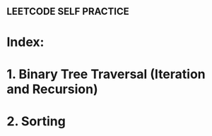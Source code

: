 ## LEETCODE SELF PRACTICE
# Index:
# 1. Binary Tree Traversal (Iteration and Recursion)
# 2. Sorting
